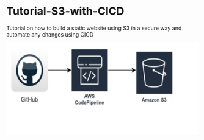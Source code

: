 # Tutorial-S3-with-CICD
Tutorial on how to build a static website using S3 in a secure way and automate any changes using CICD

![Project image](/CICD.png)